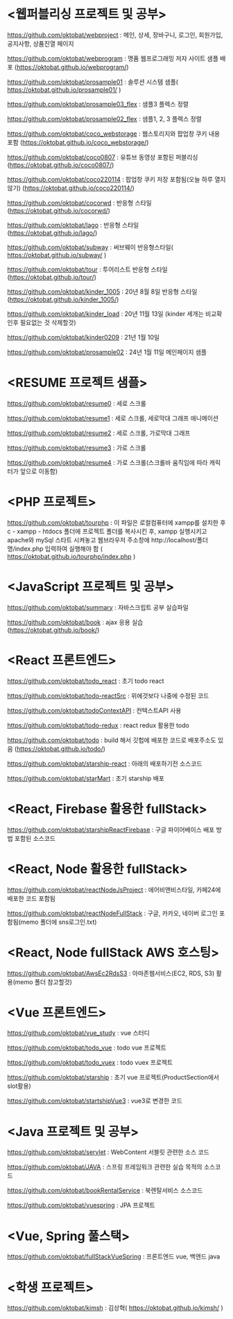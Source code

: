 # <웹퍼블리싱 프로젝트 및 공부>
https://github.com/oktobat/webproject : 메인, 상세, 장바구니, 로그인, 회원가입, 공지사항, 상품진열 페이지 

https://github.com/oktobat/webprogram : 명품 웹프로그래밍 저자 사이트 샘플 배포 (https://oktobat.github.io/webprogram/)

https://github.com/oktobat/prosample01 : 솔루션 시스템 샘플( https://oktobat.github.io/prosample01/ )

https://github.com/oktobat/prosample03_flex : 샘플3 플렉스 정렬

https://github.com/oktobat/prosample02_flex : 샘플1, 2, 3 플렉스 정렬

https://github.com/oktobat/coco_webstorage : 웹스토리지와 팝업창 쿠키 내용 포함 (https://oktobat.github.io/coco_webstorage/)

https://github.com/oktobat/coco0807 : 유튜브 동영상 포함된 퍼블리싱 (https://oktobat.github.io/coco0807/)

https://github.com/oktobat/coco220114 : 팝업창 쿠키 저장 포함됨(오늘 하루 열지 않기) (https://oktobat.github.io/coco220114/)

https://github.com/oktobat/cocorwd : 반응형 스타일 (https://oktobat.github.io/cocorwd/)

https://github.com/oktobat/lago : 반응형 스타일(https://oktobat.github.io/lago/)

https://github.com/oktobat/subway : 써브웨이 반응형스타일( https://oktobat.github.io/subway/ )

https://github.com/oktobat/tour : 투어리스트 반응형 스타일 (https://oktobat.github.io/tour/)

https://github.com/oktobat/kinder_1005 : 20년 8월 8일 반응형 스타일 (https://oktobat.github.io/kinder_1005/)

https://github.com/oktobat/kinder_load : 20년 11월 13일 (kinder 세개는 비교확인후 필요없는 것 삭제할것)

https://github.com/oktobat/kinder0209 : 21년 1월 10일 

https://github.com/oktobat/prosample02 : 24년 1월 11일 메인페이지 샘플 

# <RESUME 프로젝트 샘플>
https://github.com/oktobat/resume0 : 세로 스크롤

https://github.com/oktobat/resume1 : 세로 스크롤, 세로막대 그래프 애니메이션

https://github.com/oktobat/resume2 : 세로 스크롤, 가로막대 그래프

https://github.com/oktobat/resume3 : 가로 스크롤

https://github.com/oktobat/resume4 : 가로 스크롤(스크롤바 움직임에 따라 캐릭터가 앞으로 이동함)


# <PHP 프로젝트>
https://github.com/oktobat/tourphp : 이 파일은 로컬컴퓨터에 xampp를 설치한 후 c - xampp - htdocs 폴더에 프로젝트 폴더를 복사시킨 후, xampp 실행시키고 apache와 mySql 스타트 시켜놓고 웹브라우저 주소창에 http://localhost/폴더명/index.php 입력하여 실행해야 함 ( https://oktobat.github.io/tourphp/index.php )

# <JavaScript 프로젝트 및 공부>
https://github.com/oktobat/summary : 자바스크립트 공부 실습파일 

https://github.com/oktobat/book : ajax 응용 실습 (https://oktobat.github.io/book/)


# <React 프론트엔드>
  https://github.com/oktobat/todo_react : 초기 todo react
  
  https://github.com/oktobat/todo-reactSrc : 위에것보다 나중에 수정된 코드

  https://github.com/oktobat/todoContextAPI : 컨텍스트API 사용
  
  https://github.com/oktobat/todo-redux : react redux 활용한 todo
  
  https://github.com/oktobat/todo : build 해서 깃헙에 배포한 코드로 배포주소도 있음 (https://oktobat.github.io/todo/)

  https://github.com/oktobat/starship-react : 아래의 배포하기전 소스코드
  
  https://github.com/oktobat/starMart : 초기 starship 배포

# <React, Firebase 활용한 fullStack>
  https://github.com/oktobat/starshipReactFirebase : 구글 파이어베이스 배포 방법 포함된 소스코드
  
# <React, Node 활용한 fullStack>
  https://github.com/oktobat/reactNodeJsProject : 에어비앤비스타일, 카페24에 배포한 코드 포함됨

  https://github.com/oktobat/reactNodeFullStack : 구글, 카카오, 네이버 로그인 포함됨(memo 폴더에 sns로그인.txt)
  
# <React, Node fullStack AWS 호스팅>
  https://github.com/oktobat/AwsEc2RdsS3 : 아마존웹서비스(EC2, RDS, S3) 활용(memo 폴더 참고할것)

# <Vue 프론트엔드>
https://github.com/oktobat/vue_study : vue 스터디

https://github.com/oktobat/todo_vue : todo vue 프로젝트

https://github.com/oktobat/todo_vuex : todo vuex 프로젝트

https://github.com/oktobat/starship : 초기 vue 프로젝트(ProductSection에서 slot활용)

https://github.com/oktobat/startshipVue3 : vue3로 변경한 코드

# <Java 프로젝트 및 공부>
https://github.com/oktobat/servlet : WebContent 서블릿 관련한 소스 코드

https://github.com/oktobat/JAVA : 스프링 프레임워크 관련한 실습 목적의 소스코드

https://github.com/oktobat/bookRentalService : 북렌탈서비스 소스코드 

https://github.com/oktobat/vuespring : JPA 프로젝트

# <Vue, Spring 풀스택>
https://github.com/oktobat/fullStackVueSpring : 프론트엔드 vue, 백엔드 java

# <학생 프로젝트>
https://github.com/oktobat/kimsh : 김상혁( https://oktobat.github.io/kimsh/ )
